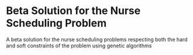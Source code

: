 # Beta Solution for the Nurse Scheduling Problem
A beta solution for the nurse scheduling problems respecting both the hard and soft constraints of the problem using genetic algorithms
